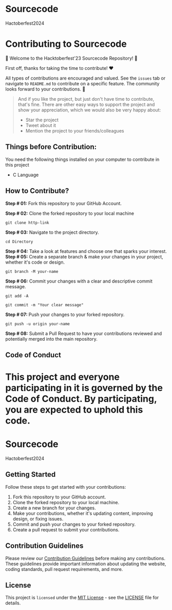 # Sourcecode
Hactoberfest2024 

# Contributing to Sourcecode
🎉 Welcome to the Hacktoberfest'23 Sourcecode Repository! 🎉

First off, thanks for taking the time to contribute! ❤️

All types of contributions are encouraged and valued. See the `issues` tab or navigate to `README.md` to contribute on a specific feature. The community looks forward to your contributions. 🎉

> And if you like the project, but just don't have time to contribute, that's fine. There are other easy ways to support the project and show your appreciation, which we would also be very happy about:
> - Star the project
> - Tweet about it
> - Mention the project to your friends/colleagues


## Things before Contribution:
You need the following things installed on your computer to contribute in this project
- C Language
  
## How to Contribute?
**Step # 01:**
Fork this repository to your GitHub Account.

**Step # 02:**
Clone the forked repository to your local machine
```
git clone http-link
```

**Step # 03:**
Navigate to the project directory.
```
cd Directory
```
**Step # 04:**
Take a look at features and choose one that sparks your interest.
**Step # 05:**
Create a separate branch & make your changes in your project, whether it's code or design.
```
git branch -M your-name
```
**Step # 06:**
Commit your changes with a clear and descriptive commit message.
```
git add -A
```
```
git commit -m "Your clear message"
```

**Step # 07:**
Push your changes to your forked repository.
```
git push -u origin your-name
```

**Step # 08:**
Submit a Pull Request to have your contributions reviewed and potentially merged into the main repository.


## Code of Conduct
This project and everyone participating in it is governed by the Code of Conduct.
By participating, you are expected to uphold this code.
=======
# Sourcecode
Hactoberfest2024

## Getting Started

Follow these steps to get started with your contributions:

1. Fork this repository to your GitHub account.
2. Clone the forked repository to your local machine.
3. Create a new branch for your changes.
4. Make your contributions, whether it's updating content, improving design, or fixing issues.
5. Commit and push your changes to your forked repository.
6. Create a pull request to submit your contributions.

## Contribution Guidelines

Please review our [Contribution Guidelines](CONTRIBUTING.md) before making any contributions. These guidelines provide important information about updating the website, coding standards, pull request requirements, and more.

## License

This project is `licensed` under the [MIT License](LICENSE) - see the [LICENSE](LICENSE) file for details.

